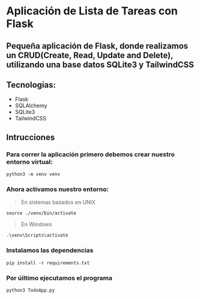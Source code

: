 # Aplicación de Lista de Tareas con Flask
## Pequeña aplicación de Flask, donde realizamos un CRUD(Create, Read, Update and Delete), utilizando una base datos SQLite3 y TailwindCSS

## **Tecnologías:**
- Flask
- SQLAlchemy
- SQLite3
- TailwindCSS

## Intrucciones

### Para correr la aplicación primero debemos crear nuestro entorno virtual:

```
python3 -m venv venv
```
### Ahora activamos nuestro entorno:
> En sistemas basados en UNIX
```
source ./venv/bin/activate
```
> En Windows
```
.\venv\Scripts\activate
```
### Instalamos las dependencias
```
pip install -r requirements.txt
```
### Por úiltimo ejecutamos el programa
```
python3 TodoApp.py
```